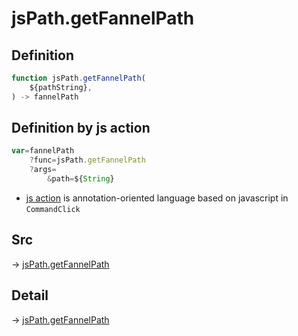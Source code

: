 # jsPath.getFannelPath

## Definition

```js.js
function jsPath.getFannelPath(
	${pathString},
) -> fannelPath
```


## Definition by js action

```js.js
var=fannelPath
	?func=jsPath.getFannelPath
	?args=
		&path=${String}
```

- [js action](#) is annotation-oriented language based on javascript in `CommandClick`



## Src

-> [jsPath.getFannelPath](https://github.com/puutaro/CommandClick/blob/master/app/src/main/java/com/puutaro/commandclick/fragment_lib/terminal_fragment/js_interface/JsPath.kt#L122)

## Detail

-> [jsPath.getFannelPath](https://github.com/puutaro/CommandClick/blob/master/md/developer/js_interface/details/JsPath/getFannelPath.md)
